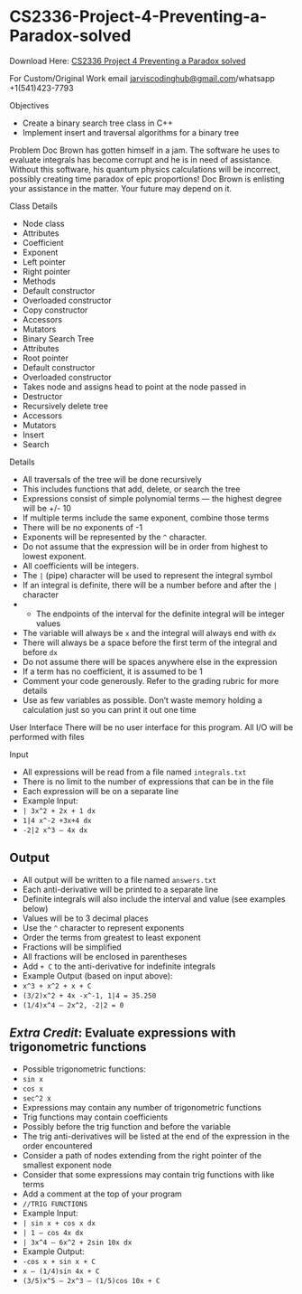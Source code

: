 # CS2336-Project-4-Preventing-a-Paradox-solved

Download Here: [CS2336 Project 4 Preventing a Paradox solved](https://jarviscodinghub.com/assignment/project-4-preventing-a-paradox-solution/)

For Custom/Original Work email jarviscodinghub@gmail.com/whatsapp +1(541)423-7793

Objectives
* Create a binary search tree class in C++
* Implement insert and traversal algorithms for a binary tree

Problem
Doc Brown has gotten himself in a jam. The software he uses to evaluate integrals has become corrupt and he is in need of assistance. Without this software, his quantum physics calculations will be incorrect, possibly creating time paradox of epic proportions! Doc Brown is enlisting your assistance in the matter. Your future may depend on it.

Class Details
* Node class
* Attributes
* Coefficient
* Exponent
* Left pointer
* Right pointer
* Methods
* Default constructor
* Overloaded constructor
* Copy constructor
* Accessors
* Mutators
* Binary Search Tree
* Attributes
* Root pointer
* Default constructor
* Overloaded constructor
* Takes node and assigns head to point at the node passed in
* Destructor
* Recursively delete tree
* Accessors
* Mutators
* Insert
* Search

Details
* All traversals of the tree will be done recursively
* This includes functions that add, delete, or search the tree
* Expressions consist of simple polynomial terms — the highest degree will be +/- 10
* If multiple terms include the same exponent, combine those terms
* There will be no exponents of -1
* Exponents will be represented by the `^` character.
* Do not assume that the expression will be in order from highest to lowest exponent.
* All coefficients will be integers.
* The `|` (pipe) character will be used to represent the integral symbol
* If an integral is definite, there will be a number before and after the `|` character
* * The endpoints of the interval for the definite integral will be integer values
* The variable will always be `x` and the integral will always end with `dx`
* There will always be a space before the first term of the integral and before `dx`
* Do not assume there will be spaces anywhere else in the expression
* If a term has no coefficient, it is assumed to be 1
* Comment your code generously. Refer to the grading rubric for more details
* Use as few variables as possible. Don’t waste memory holding a calculation just so you can print it out
one time

User Interface
There will be no user interface for this program. All I/O will be performed with files

Input
* All expressions will be read from a file named `integrals.txt`
* There is no limit to the number of expressions that can be in the file
* Each expression will be on a separate line
* Example Input:
* `| 3x^2 + 2x + 1 dx`
* `1|4 x^-2 +3x+4 dx`
* `-2|2 x^3 – 4x dx`

## Output
* All output will be written to a file named `answers.txt`
* Each anti-derivative will be printed to a separate line
* Definite integrals will also include the interval and value (see examples below)
* Values will be to 3 decimal places
* Use the `^` character to represent exponents
* Order the terms from greatest to least exponent
* Fractions will be simplified
* All fractions will be enclosed in parentheses
* Add `+ C` to the anti-derivative for indefinite integrals
* Example Output (based on input above):
* `x^3 + x^2 + x + C`
* `(3/2)x^2 + 4x -x^-1, 1|4 = 35.250`
* `(1/4)x^4 – 2x^2, -2|2 = 0`

## *Extra Credit*: Evaluate expressions with trigonometric functions
* Possible trigonometric functions:
* `sin x`
* `cos x`
* `sec^2 x`
* Expressions may contain any number of trigonometric functions
* Trig functions may contain coefficients
* Possibly before the trig function and before the variable
* The trig anti-derivatives will be listed at the end of the expression in the order encountered
* Consider a path of nodes extending from the right pointer of the smallest exponent node
* Consider that some expressions may contain trig functions with like terms
* Add a comment at the top of your program
* `//TRIG FUNCTIONS`
* Example Input:
* `| sin x + cos x dx`
* `| 1 – cos 4x dx`
* `| 3x^4 – 6x^2 + 2sin 10x dx`
* Example Output:
* `-cos x + sin x + C`
* `x – (1/4)sin 4x + C`
* `(3/5)x^5 – 2x^3 – (1/5)cos 10x + C`
